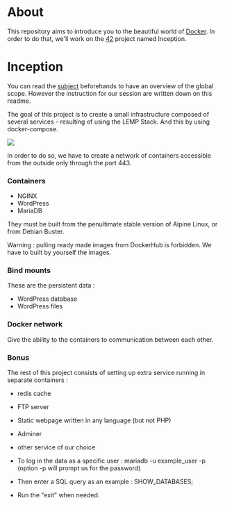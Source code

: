 # About

This repository aims to introduce you to the beautiful world of [Docker](https://docs.docker.com). In order to do that, we'll work on the [42](https://www.42heilbronn.de/en/) project named Inception.

# Inception

You can read the [subject](https://github.com/williamollio/Inception/blob/master/ressources/inception.pdf) beforehands to have an overview of the global scope. However the instruction for our session are written down on this readme.

The goal of this project is to create a small infrastructure composed of several services - resulting of using the LEMP Stack. And this by using docker-compose.

<img src="https://user-images.githubusercontent.com/54292953/147146268-a616f39a-3f16-41f8-80c9-db5494c3dfe7.png"/>

In order to do so, we have to create a network of containers accessible from the outside only through the port 443.
### Containers
- NGINX
- WordPress
- MariaDB

They must be built from the penultimate stable version of Alpine Linux, or from Debian Buster.

Warning : pulling ready made images from DockerHub  is forbidden. We have to built by yourself the images.

### Bind mounts

These are the persistent data :
- WordPress database
- WordPress files

### Docker network

Give the ability to the containers to communication between each other.

### Bonus
The rest of this project consists of setting up extra service running in separate containers :
- redis cache
- FTP server
- Static webpage written in any language (but not PHP)
- Adminer
- other service of our choice


- To log in the data as a specific user :
mariadb -u example_user -p
(option -p will prompt us for the password)
- Then enter a SQL query as an example :
SHOW_DATABASES;
- Run the "exit" when needed.

